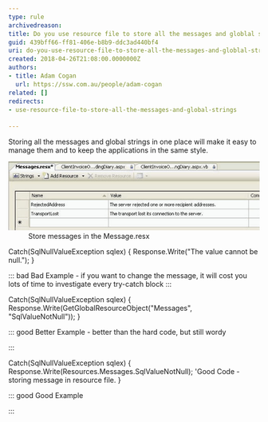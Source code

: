 ```yaml
---
type: rule
archivedreason: 
title: Do you use resource file to store all the messages and globlal strings?
guid: 439bff66-ff81-406e-b8b9-ddc3ad440bf4
uri: do-you-use-resource-file-to-store-all-the-messages-and-globlal-strings
created: 2018-04-26T21:08:00.0000000Z
authors:
- title: Adam Cogan
  url: https://ssw.com.au/people/adam-cogan
related: []
redirects:
- use-resource-file-to-store-all-the-messages-and-global-strings

---
```


Storing all the messages and global strings in one place will make it easy to manage them and to keep the applications in the same style.


<!--endintro-->
<dl class="image"><dt><img src="Code_StoreMessage.jpg" alt="Code_StoreMessage.jpg"></dt><dd> Store messages in the Message.resx</dd></dl>
Catch(SqlNullValueException sqlex)
{
Response.Write("The value cannot be null.");
}


::: bad
Bad Example - if you want to change the message, it will cost you lots of time to investigate every try-catch block
:::


Catch(SqlNullValueException sqlex)
{
Response.Write(GetGlobalResourceObject("Messages", "SqlValueNotNull"));
}


::: good
Better Example - better than the hard code, but still wordy

:::


Catch(SqlNullValueException sqlex)
{
Response.Write(Resources.Messages.SqlValueNotNull); 'Good Code - storing message in resource file. 
}


::: good
Good Example 

:::
